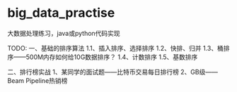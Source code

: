 # big_data_practise
大数据处理练习，java或python代码实现


TODO:
一、基础的排序算法
1.1、插入排序、选择排序
1.2、快排、归并
1.3、桶排序——500M内存如何给10G数据排序？
1.4、计数排序
1.5、基数排序

二、排行榜实战
1、某同学的面试题——比特币交易每日排行榜
2、GB级——Beam Pipeline热销榜
